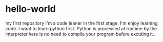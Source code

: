 # hello-world
my first repository
I'm a code leaner in the first stage.
I'm enjoy learning code.
I want to learn python first.
Python is processed at runtime by the interpreter.here is no need to compile your program before excuting it.
